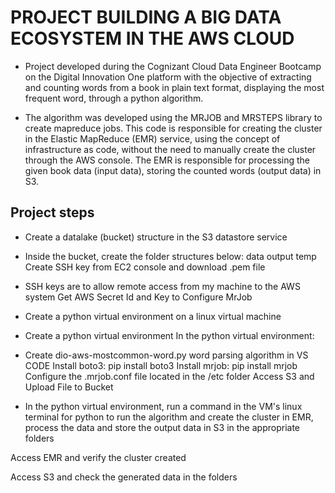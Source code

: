 # PROJECT BUILDING A BIG DATA ECOSYSTEM IN THE AWS CLOUD

- Project developed during the Cognizant Cloud Data Engineer Bootcamp on the Digital Innovation One platform with the objective of extracting and counting words from a book in plain text format, displaying the most frequent word, through a python algorithm.

- The algorithm was developed using the MRJOB and MRSTEPS library to create mapreduce jobs. This code is responsible for creating the cluster in the Elastic MapReduce (EMR) service, using the concept of infrastructure as code, without the need to manually create the cluster through the AWS console. The EMR is responsible for processing the given book data (input data), storing the counted words (output data) in S3.

## Project steps

- Create a datalake (bucket) structure in the S3 datastore service

- Inside the bucket, create the folder structures below: data output temp
Create SSH key from EC2 console and download .pem file

- SSH keys are to allow remote access from my machine to the AWS system
Get AWS Secret Id and Key to Configure MrJob

- Create a python virtual environment on a linux virtual machine

- Create a python virtual environment
In the python virtual environment:

- Create dio-aws-mostcommon-word.py word parsing algorithm in VS CODE
Install boto3: pip install boto3
Install mrjob: pip install mrjob
Configure the .mrjob.conf file located in the /etc folder
Access S3 and Upload File to Bucket

- In the python virtual environment, run a command in the VM's linux terminal for python to run the algorithm and create the cluster in EMR, process the data and store the output data in S3 in the appropriate folders

Access EMR and verify the cluster created

Access S3 and check the generated data in the folders

